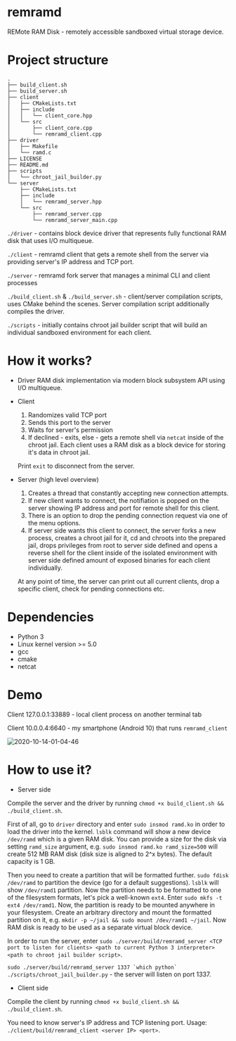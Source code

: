 # remramd
REMote RAM Disk - remotely accessible sandboxed virtual storage device.

# Project structure

```
.
├── build_client.sh
├── build_server.sh
├── client
│   ├── CMakeLists.txt
│   ├── include
│   │   └── client_core.hpp
│   └── src
│       ├── client_core.cpp
│       └── remramd_client.cpp
├── driver
│   ├── Makefile
│   └── ramd.c
├── LICENSE
├── README.md
├── scripts
│   └── chroot_jail_builder.py
└── server
    ├── CMakeLists.txt
    ├── include
    │   └── remramd_server.hpp
    └── src
        ├── remramd_server.cpp
        └── remramd_server_main.cpp
```

```./driver``` - contains block device driver that represents fully functional RAM disk that uses I/O multiqueue.

```./client``` - remramd client that gets a remote shell from the server via providing server's IP address and TCP port.

```./server``` - remramd fork server that manages a minimal CLI and client processes

```./build_client.sh``` & ```./build_server.sh``` - client/server compilation scripts, uses CMake behind the scenes. Server compilation script additionally compiles the driver.

```./scripts``` - initially contains chroot jail builder script that will build an individual sandboxed environment for each client.

# How it works?

- Driver
RAM disk implementation via modern block subsystem API using I/O multiqueue.

- Client
    1) Randomizes valid TCP port
    2) Sends this port to the server
    3) Waits for server's permission
    4) If declined - exits, else - gets a remote shell via ```netcat``` inside of the chroot jail. Each client uses a RAM disk as a block device for storing it's data in chroot jail.

    Print ```exit``` to disconnect from the server.

- Server (high level overview)
    1) Creates a thread that constantly accepting new connection attempts.
    2) If new client wants to connect, the notifiation is popped on the server showing IP address and port for remote shell for this client.
    3) There is an option to drop the pending connection request via one of the menu options.
    4) If server side wants this client to connect, the server forks a new process, creates a chroot jail for it, cd and chroots into the prepared jail, drops privileges from root to server side defined and opens a reverse shell for the client inside of the isolated environment with server side defined amount of exposed binaries for each client individually.

    At any point of time, the server can print out all current clients, drop a specific client, check for pending connections etc. 
    
# Dependencies
- Python 3 
- Linux kernel version >= 5.0
- gcc
- cmake
- netcat

# Demo

Client 127.0.0.1:33889 - local client process on another terminal tab

Client 10.0.0.4:6640 - my smartphone (Android 10) that runs ```remramd_client```

![2020-10-14-01-04-46](https://user-images.githubusercontent.com/45107680/95921820-aa77fb00-0dba-11eb-867a-988eab772ddf.gif)

# How to use it?

- Server side

Compile the server and the driver by running ```chmod +x build_client.sh && ./build_client.sh```.

First of all, go to ```driver``` directory and enter ```sudo insmod ramd.ko``` in order to load the driver into the kernel. ```lsblk``` command will show a new device ```/dev/ramd``` which is a given RAM disk. You can provide a size for the disk via setting ```ramd_size``` argument, e.g. ```sudo insmod ramd.ko ramd_size=500``` will create 512 MB RAM disk (disk size is aligned to 2^x bytes). The default capacity is 1 GB.

Then you need to create a partition that will be formatted further. ```sudo fdisk /dev/ramd``` to partition the device (go for a default suggestions). ```lsblk``` will show ```/dev/ramd1``` partition. Now the partition needs to be formatted to one of the filesystem formats, let's pick a well-known ```ext4```. Enter ```sudo mkfs -t ext4 /dev/ramd1```. Now, the partition is ready to be mounted anywhere in your filesystem. Create an arbitrary directory and mount the formatted partition on it, e.g. ```mkdir -p ~/jail && sudo mount /dev/ramd1 ~/jail```. Now RAM disk is ready to be used as a separate virtual block device.

In order to run the server, enter ```sudo ./server/build/remramd_server <TCP port to listen for clients> <path to current Python 3 interpreter> <path to chroot jail builder script>```.

```sudo ./server/build/remramd_server 1337 `which python` ./scripts/chroot_jail_builder.py``` - the server will listen on port 1337.

- Client side

Compile the client by running ```chmod +x build_client.sh && ./build_client.sh```.

You need to know server's IP address and TCP listening port. Usage: ```./client/build/remramd_client <server IP> <port>```.
